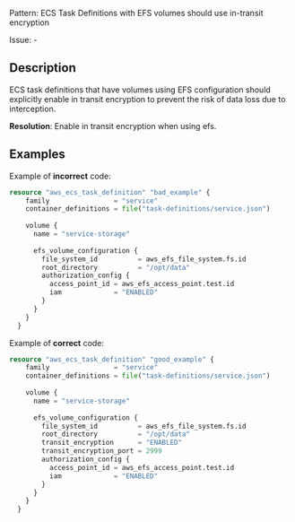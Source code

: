 Pattern: ECS Task Definitions with EFS volumes should use in-transit encryption

Issue: -

## Description

ECS task definitions that have volumes using EFS configuration should explicitly enable in transit encryption to prevent the risk of data loss due to interception.

**Resolution**: Enable in transit encryption when using efs.

## Examples

Example of **incorrect** code:

```terraform
resource "aws_ecs_task_definition" "bad_example" {
	family                = "service"
	container_definitions = file("task-definitions/service.json")
  
	volume {
	  name = "service-storage"
  
	  efs_volume_configuration {
		file_system_id          = aws_efs_file_system.fs.id
		root_directory          = "/opt/data"
		authorization_config {
		  access_point_id = aws_efs_access_point.test.id
		  iam             = "ENABLED"
		}
	  }
	}
  }
```

Example of **correct** code:

```terraform
resource "aws_ecs_task_definition" "good_example" {
	family                = "service"
	container_definitions = file("task-definitions/service.json")
  
	volume {
	  name = "service-storage"
  
	  efs_volume_configuration {
		file_system_id          = aws_efs_file_system.fs.id
		root_directory          = "/opt/data"
		transit_encryption      = "ENABLED"
		transit_encryption_port = 2999
		authorization_config {
		  access_point_id = aws_efs_access_point.test.id
		  iam             = "ENABLED"
		}
	  }
	}
  }
```